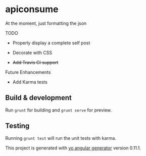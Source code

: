 # apiconsume

At the moment, just formatting the json

TODO

* Properly display a complete self post

* Decorate with CSS

* ~~Add Travis CI support~~

Future Enhancements

* Add Karma tests

##

## Build & development

Run `grunt` for building and `grunt serve` for preview.

## Testing

Running `grunt test` will run the unit tests with karma.

This project is generated with [yo angular generator](https://github.com/yeoman/generator-angular)
version 0.11.1.

